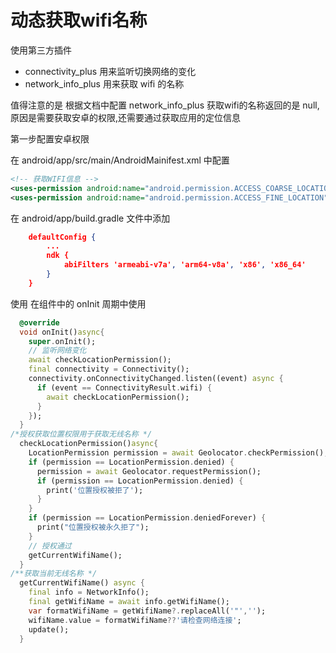 # 动态获取wifi名称

使用第三方插件

- connectivity_plus  用来监听切换网络的变化
- network_info_plus 用来获取 wifi 的名称

值得注意的是 根据文档中配置 network_info_plus  获取wifi的名称返回的是 null, 原因是需要获取安卓的权限,还需要通过获取应用的定位信息

第一步配置安卓权限

在 android/app/src/main/AndroidMainifest.xml 中配置

```xml
<!-- 获取WIFI信息 -->
<uses-permission android:name="android.permission.ACCESS_COARSE_LOCATION" />
<uses-permission android:name="android.permission.ACCESS_FINE_LOCATION" />
```

在 android/app/build.gradle 文件中添加

```json
    defaultConfig {
        ...
        ndk {
            abiFilters 'armeabi-v7a', 'arm64-v8a', 'x86', 'x86_64'
        }
    }
```

使用 在组件中的 onInit 周期中使用

```dart
  @override
  void onInit()async{
    super.onInit();
    // 监听网络变化
    await checkLocationPermission();
    final connectivity = Connectivity();
    connectivity.onConnectivityChanged.listen((event) async {
      if (event == ConnectivityResult.wifi) {
        await checkLocationPermission();
      }
    });
  }
/*授权获取位置权限用于获取无线名称 */
  checkLocationPermission()async{
    LocationPermission permission = await Geolocator.checkPermission();
    if (permission == LocationPermission.denied) {
      permission = await Geolocator.requestPermission();
      if (permission == LocationPermission.denied) {
        print('位置授权被拒了');
      }
    }
    if (permission == LocationPermission.deniedForever) {
      print("位置授权被永久拒了");
    }
    // 授权通过
    getCurrentWifiName();
  }
/**获取当前无线名称 */
  getCurrentWifiName() async {
    final info = NetworkInfo();
    final getWifiName = await info.getWifiName();
    var formatWifiName = getWifiName?.replaceAll('"','');
    wifiName.value = formatWifiName??'请检查网络连接';
    update();
  }

```

